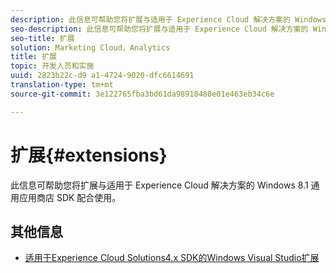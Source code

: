 ```yaml
---
description: 此信息可帮助您将扩展与适用于 Experience Cloud 解决方案的 Windows 8.1 通用应用商店 SDK 配合使用。
seo-description: 此信息可帮助您将扩展与适用于 Experience Cloud 解决方案的 Windows 8.1 通用应用商店 SDK 配合使用。
seo-title: 扩展
solution: Marketing Cloud，Analytics
title: 扩展
topic: 开发人员和实施
uuid: 2823b22c-d9 a1-4724-9020-dfc6614691
translation-type: tm+mt
source-git-commit: 3e122765fba3bd61da98918480e01e463eb34c6e

---
```



# 扩展{#extensions}

此信息可帮助您将扩展与适用于 Experience Cloud 解决方案的 Windows 8.1 通用应用商店 SDK 配合使用。

## 其他信息

+ [适用于Experience Cloud Solutions4.x SDK的Windows Visual Studio扩展](/help/windows-appstore/extensions/win-vse-4x.md)
